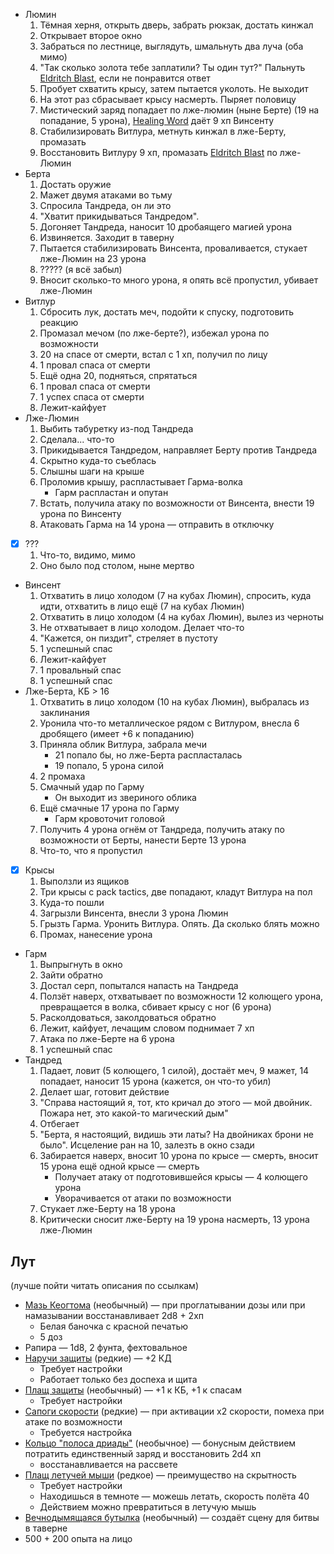 - Люмин 
	1. Тёмная херня, открыть дверь, забрать рюкзак, достать кинжал
	2. Открывает второе окно
	3. Забраться по лестнице, выглядуть, шмальнуть два луча (оба мимо)
	4. "Так сколько золота тебе заплатили? Ты один тут?" Пальнуть [Eldritch Blast](Eldritch%20Blast.md), если не понравится ответ
	5. Пробует схватить крысу, затем пытается уколоть. Не выходит
	6. На этот раз сбрасывает крысу насмерть. Пыряет половицу
	7. Мистический заряд попадает по лже-люмин (ныне Берте) (19 на попадание, 5 урона), [Healing Word](rules/spells/Healing%20Word.md) даёт 9 хп Винсенту
	8. Стабилизировать Витлура, метнуть кинжал в лже-Берту, промазать
	9. Восстановить Витлуру 9 хп, промазать [Eldritch Blast](Eldritch%20Blast.md) по лже-Люмин
- Берта 
	1. Достать оружие
	2. Мажет двумя атаками во тьму
	3. Спросила Тандреда, он ли это
	4. "Хватит прикидываться Тандредом". 
	5. Догоняет Тандреда, наносит 10 дробаящего магией урона
	6. Извиняется. Заходит в таверну
	7. Пытается стабилизировать Винсента, проваливается, стукает лже-Люмин на 23 урона
	8. ????? (я всё забыл)
	9. Вносит сколько-то много урона, я опять всё пропустил, убивает лже-Люмин
- Витлур
	1. Сбросить лук, достать меч, подойти к спуску, подготовить реакцию
	2. Промазал мечом (по лже-берте?), избежал урона по возможности
	3. 20 на спасе от смерти, встал с 1 хп, получил по лицу
	4. 1 провал спаса от смерти
	5. Ещё одна 20, подняться, спрятаться
	6. 1 провал спаса от смерти
	7. 1 успех спаса от смерти
	8. Лежит-кайфует
- Лже-Люмин
	1. Выбить табуретку из-под Тандреда
	2. Сделала... что-то
	3. Прикидывается Тандредом, направляет Берту против Тандреда
	4. Скрытно куда-то съеблась
	5. Слышны шаги на крыше
	6. Проломив крышу, распластывает Гарма-волка
		- Гарм распластан и опутан
	7. Встать, получила атаку по возможности от Винсента, внести 19 урона по Винсенту
	8. Атаковать Гарма на 14 урона — отправить в отключку
- [x] ???
	1. Что-то, видимо, мимо
	2. Оно было под столом, ныне мертво
- Винсент
	1. Отхватить в лицо холодом (7 на кубах Люмин), спросить, куда идти, отхватить в лицо ещё (7 на кубах Люмин)
	2. Отхватить в лицо холодом (4 на кубах Люмин), вылез из черноты
	3. Не отхватывает в лицо холодом. Делает что-то
	4. "Кажется, он пиздит", стреляет в пустоту
	5. 1 успешный спас
	6. Лежит-кайфует
	7. 1 провальный спас
	8. 1 успешный спас
- Лже-Берта, КБ > 16
	1. Отхватить в лицо холодом (10 на кубах Люмин), выбралась из заклинания
	2. Уронила что-то металлическое рядом с Витлуром, внесла 6 дробящего (имеет +6 к попаданию)
	3. Приняла облик Витлура, забрала мечи
		- 21 попало бы, но лже-Берта распласталась
		- 19 попало, 5 урона силой
	4. 2 промаха
	5. Смачный удар по Гарму
		- Он выходит из звериного облика
	6. Ещё смачные 17 урона по Гарму
		- Гарм кровоточит головой
	7. Получить 4 урона огнём от Тандреда, получить атаку по возможности от Берты, нанести Берте 13 урона
	8. Что-то, что я пропустил
- [x] Крысы
	1. Выползли из ящиков
	2. Три крысы с pack tactics, две попадают, кладут Витлура на пол
	3. Куда-то пошли
	4. Загрызли Винсента, внесли 3 урона Люмин
	5. Грызть Гарма. Уронить Витлура. Опять. Да сколько блять можно
	6. Промах, нанесение урона
- Гарм
	1. Выпрыгнуть в окно
	2. Зайти обратно
	3. Достал серп, попытался напасть на Тандреда
	4. Ползёт наверх, отхватывает по возможности 12 колющего урона, превращается в волка, сбивает крысу с ног (6 урона)
	5. Расколдоваться, заколдоваться обратно
	6. Лежит, кайфует, лечащим словом поднимает 7 хп
	7. Атака по лже-Берте на 6 урона
	8. 1 успешный спас
- Тандред
	1. Падает, ловит (5 колющего, 1 силой), достаёт меч, 9 мажет, 14 попадает, наносит 15 урона (кажется, он что-то убил)
	2. Делает шаг, готовит действие
	3. "Справа настоящий я, тот, кто кричал до этого — мой двойник. Пожара нет, это какой-то магический дым"
	4. Отбегает
	5. "Берта, я настоящий, видишь эти латы? На двойниках брони не было". Исцеление ран на 10, залезть в окно сзади
	6. Забирается наверх, вносит 10 урона по крысе — смерть, вносит 15 урона ещё одной крысе — смерть
		- Получает атаку от подготовившейся крысы — 4 колющего урона
		- Уворачивается от атаки по возможности
	7. Стукает лже-Берту на 18 урона
	8. Критически сносит лже-Берту на 19 урона насмерть, 13 урона лже-Люмин
## Лут
(лучше пойти читать описания по ссылкам)

* [Мазь Кеогтома](https://dnd.su/items/126-keoghtom_s_ointment/) (необычный) — при проглатывании дозы или при намазывании восстанавливает 2d8 + 2хп
	* Белая баночка с красной печатью
	* 5 доз
* Рапира — 1d8, 2 фунта, фехтовальное
* [Наручи защиты](https://dnd.su/items/151-bracers_of_defense/) (редкие) — +2 КД
	* Требует настройки
	* Работает только без доспеха и щита
* [Плащ защиты](https://dnd.su/items/171-cloak_of_protection/) (необычный) — +1 к КБ, +1 к спасам
	* Требует настройки
* [Сапоги скорости](https://dnd.su/items/205-boots_of_speed/) (редкие) — при активации х2 скорости, помеха при атаке по возможности
	* Требуется настройка
* [Кольцо "полоса дриады"](https://dnd.su/homebrew/items/451-band_of_the_dryad/) (необычное) — бонусным действием потратить единственный заряд и восстановить 2d4 хп
	* восстанавливается на рассвете 
* [Плащ летучей мыши](https://dnd.su/items/172-cloak_of_the_bat/) (редкое) — преимущество на скрытность
	* Требует настройки
	* Находишься в темноте — можешь летать, скорость полёта 40
	* Действием можно превратиться в летучую мышь
* [Вечнодымящаяся бутылка](https://dnd.su/items/15-eversmoking_bottle/) (необычный) — создаёт сцену для битвы в таверне
* 500 + 200 опыта на лицо